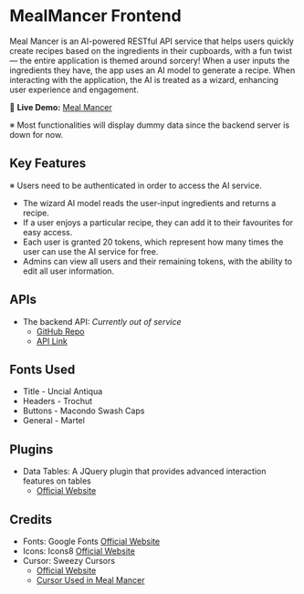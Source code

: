 # MealMancer Frontend
Meal Mancer is an AI-powered RESTful API service that helps users quickly create recipes based on the ingredients in their cupboards, with a fun twist — the entire application is themed around sorcery! When a user inputs the ingredients they have, the app uses an AI model to generate a recipe. When interacting with the application, the AI is treated as a wizard, enhancing user experience and engagement.  

🔗 **Live Demo:** [Meal Mancer](https://mealmancer.netlify.app/)

※ Most functionalities will display dummy data since the backend server is down for now.

## Key Features
※ Users need to be authenticated in order to access the AI service.
- The wizard AI model reads the user-input ingredients and returns a recipe.
- If a user enjoys a particular recipe, they can add it to their favourites for easy access.
- Each user is granted 20 tokens, which represent how many times the user can use the AI service for free.
- Admins can view all users and their remaining tokens, with the ability to edit all user information.

## APIs
- The backend API: *Currently out of service*
  - [GitHub Repo](https://github.com/EugenieVK/COMP4537-FinalProjectServer)
  - [API Link](https://meal-mancer-api-q3zh9.ondigitalocean.app)

## Fonts Used
- Title - Uncial Antiqua
- Headers - Trochut
- Buttons - Macondo Swash Caps
- General - Martel

## Plugins
- Data Tables: A JQuery plugin that provides advanced interaction features on tables
  - [Official Website](https://datatables.net/)

## Credits
- Fonts: Google Fonts [Official Website](https://fonts.google.com/)
- Icons: Icons8 [Official Website](https://icons8.com/)
- Cursor: Sweezy Cursors
  - [Official Website](https://sweezy-cursors.com/)
  - [Cursor Used in Meal Mancer](https://sweezy-cursors.com/cursor/blue-amp-pink-magic-staff-animated/)
